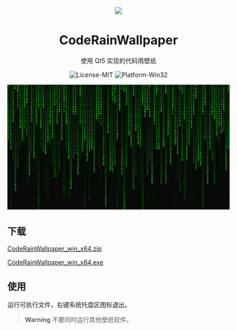 <p align="center">
    <img src="https://raw.githubusercontent.com/zqymoe/CodeRainWallpaper/main/crwp.ico"/>
</p>

<h1 align="center">CodeRainWallpaper</h1>

<p align="center">
    使用 Qt5 实现的代码雨壁纸
</p>

<p align="center">
    <a style="text-decoration:none">
        <img src="https://img.shields.io/badge/License-MIT-green" alt="License-MIT"/>
    </a>
    <a style="text-decoration:none">
        <img src="https://img.shields.io/badge/Platform-Windows-blue" alt="Platform-Win32"/>
    </a>
</p>

<p align="center">
    <img src="https://raw.githubusercontent.com/zqymoe/CodeRainWallpaper/main/ScreenShot.webp"/>
</p>

## 下载

[CodeRainWallpaper_win_x64.zip](https://github.com/zqymoe/CodeRainWallpaper/releases/download/1.0/CodeRainWallpaper_win_x64.zip)

[CodeRainWallpaper_win_x64.exe](https://github.com/zqymoe/CodeRainWallpaper/releases/download/1.0/CodeRainWallpaper_win_x64.exe)

## 使用

运行可执行文件，右键系统托盘区图标退出。

> **Warning**
> 不要同时运行其他壁纸软件。

